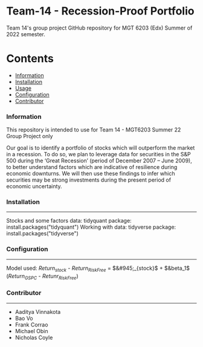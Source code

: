 # Team-14 - Recession-Proof Portfolio
 Team 14's group project GitHub repository for MGT 6203 (Edx) Summer of 2022 semester.

Contents
========

 * [Information](#information)
 * [Installation](#installation)
 * [Usage](#usage)
 * [Configuration](#configuration)
 * [Contributor](#contributor)

### Information
This repository is intended to use for Team 14 - MGT6203 Summer 22 Group Project only

Our goal is to identify a portfolio of stocks which will outperform the market in a recession. To do so, we plan to leverage data for securities in the S&P 500 during the ‘Great Recession’ (period of December 2007 – June 2009), to better understand factors which are indicative of resilience during economic downturns. We will then use these findings to infer which securities may be strong investments during the present period of economic uncertainty. 

### Installation
---
Stocks and some factors data:
tidyquant package: install.packages("tidyquant")
Working with data:
tidyverse package: install.packages("tidyverse")

### Configuration
---
Model used:
$Return_{stock}$ - $Return_{Risk Free}$ = $&#945;_{stock}$ + $&beta_1$ ($Return_{GSPC}$ - $Retunr_{Risk Free}$)

### Contributor
---

+ Aaditya Vinnakota
+ Bao Vo
+ Frank Corrao
+ Michael Obin
+ Nicholas Coyle
